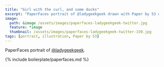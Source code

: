 ```yaml
---
title: "Girl with the curl, and some ducks"
excerpt: "PaperFaces portrait of @ladygeekgeek drawn with Paper by 53 on an iPad."
image: 
  path: &image /assets/images/paperfaces-ladygeekgeek-twitter.jpg 
  feature: *image
  thumbnail: /assets/images/paperfaces-ladygeekgeek-twitter-150.jpg
tags: [portrait, illustration, Paper by 53]
---
```


PaperFaces portrait of [@ladygeekgeek](https://twitter.com/ladygeekgeek).

{% include boilerplate/paperfaces.md %}
